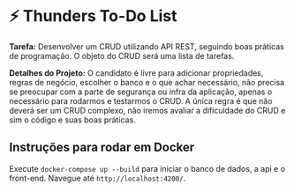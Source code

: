# ⚡ Thunders To-Do List

**Tarefa:** Desenvolver um CRUD utilizando API REST, seguindo boas práticas de programação. O objeto do CRUD será uma lista de tarefas.

**Detalhes do Projeto:** O candidato é livre para adicionar propriedades, regras de negócio, escolher o banco e o que achar necessário, não precisa se preocupar com a parte de segurança ou infra da aplicação, apenas o necessário para rodarmos e testarmos o CRUD. A única regra é que não deverá ser um CRUD complexo, não iremos avaliar a dificuldade do CRUD e sim o código e suas boas práticas.

## Instruções para rodar em Docker

Execute `docker-compose up --build` para iniciar o banco de dados, a api e o front-end. Navegue até `http://localhost:4200/`.

